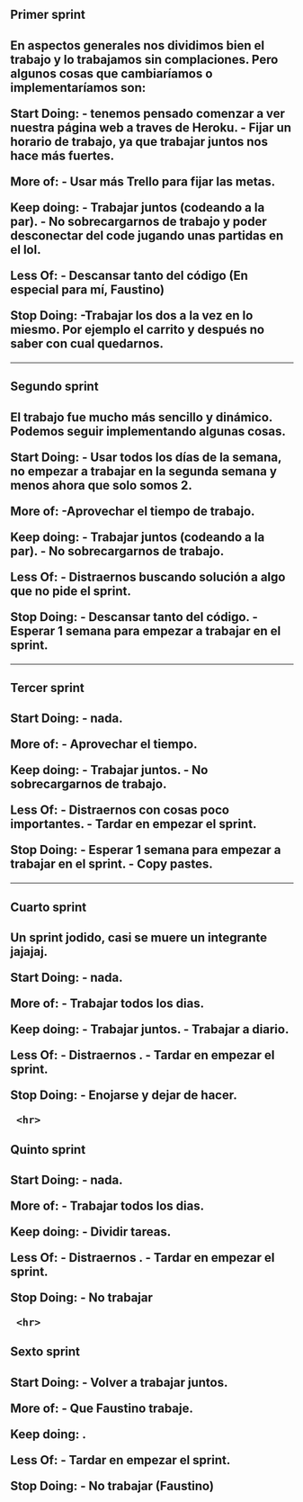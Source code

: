 <h2>Primer sprint<h2>

En aspectos generales nos dividimos bien el trabajo y lo trabajamos sin complaciones. Pero algunos cosas que cambiaríamos o implementaríamos son:

Start Doing: - tenemos pensado comenzar a ver nuestra página web a traves de Heroku.
             - Fijar un horario de trabajo, ya que trabajar juntos nos hace más fuertes.
    
More of:  - Usar más Trello para fijar las metas.

Keep doing: - Trabajar juntos (codeando a la par).
            - No sobrecargarnos de trabajo y poder desconectar del code jugando unas partidas en el lol.

Less Of: - Descansar tanto del código (En especial para mí, Faustino)

Stop Doing: -Trabajar los dos a la vez en lo miesmo. Por ejemplo el carrito y después no saber con cual quedarnos.

<hr>
  
  
<h2>Segundo sprint<h2>
  
  El trabajo fue mucho más sencillo y dinámico. Podemos seguir implementando algunas cosas.

  Start Doing: - Usar todos los días de la semana, no empezar a trabajar en la segunda semana y menos ahora que solo somos 2.
             
    
More of:  -Aprovechar el tiempo de trabajo.

Keep doing: - Trabajar juntos (codeando a la par).
            - No sobrecargarnos de trabajo.

Less Of: - Distraernos buscando solución a algo que no pide el sprint.

Stop Doing: - Descansar tanto del código.
            - Esperar 1 semana para empezar a trabajar en el sprint.
  
 <hr>

<h2>Tercer sprint<h2>
  
Start Doing: - nada.
  
More of: - Aprovechar el tiempo.
  
Keep doing:  - Trabajar juntos.
            - No sobrecargarnos de trabajo.
  
Less Of: - Distraernos con cosas poco importantes.
         - Tardar en empezar el sprint.
  
Stop Doing: - Esperar 1 semana para empezar a trabajar en el sprint.
            - Copy pastes.
  
 <hr>

<h2>Cuarto sprint<h2>

Un sprint jodido, casi se muere un integrante jajajaj.
  
Start Doing: - nada.
  
More of: - Trabajar todos los dias.
  
Keep doing:  - Trabajar juntos.
            - Trabajar a diario.
  
Less Of: - Distraernos .
         - Tardar en empezar el sprint.
  
Stop Doing: - Enojarse y dejar de hacer.
  
     <hr>

<h2>Quinto sprint<h2>

Start Doing: - nada.
  
More of: - Trabajar todos los dias.
  
Keep doing:  - Dividir tareas.
           
Less Of: - Distraernos .
         - Tardar en empezar el sprint.
  
Stop Doing: - No trabajar
            
     <hr>

<h2>Sexto sprint<h2>

Start Doing: - Volver a trabajar juntos.

More of: - Que Faustino trabaje.

Keep doing: .

Less Of: - Tardar en empezar el sprint.

Stop Doing: - No trabajar (Faustino)
            

